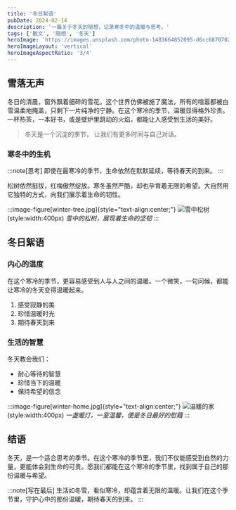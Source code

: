 ```yaml
---
title: '冬日絮语'
pubDate: 2024-02-14
description: '一篇关于冬天的随想，记录寒冬中的温暖与思考。'
tags: ['散文', '随想', '冬天']
heroImage: 'https://images.unsplash.com/photo-1483664852095-d6cc6870702d'
heroImageLayout: 'vertical'
heroImageAspectRatio: '3/4'
---
```


## 雪落无声

冬日的清晨，窗外飘着细碎的雪花。这个世界仿佛被施了魔法，所有的喧嚣都被白雪温柔地掩盖，只剩下一片纯净的宁静。在这个寒冷的季节，温暖显得格外珍贵。一杯热茶，一本好书，或是壁炉里跳动的火焰，都能让人感受到生活的美好。

> 冬天是一个沉淀的季节，
> 让我们有更多时间与自己对话。

### 寒冬中的生机

:::note[思考]
即使在最寒冷的季节，生命依然在默默延续，等待春天的到来。
:::

松树依然挺拔，红梅傲然绽放。寒冬虽然严酷，却也孕育着无限的希望。大自然用它独特的方式，向我们展示着生命的韧性。

:::image-figure[winter-tree.jpg]{style="text-align:center;"}
![雪中松树](https://images.unsplash.com/photo-1457269449834-928af64c684d)(style:width:400px)
*雪中的松树，展现着生命的坚韧*
:::

## 冬日絮语

### 内心的温度

在这个寒冷的季节，更容易感受到人与人之间的温暖。一个微笑，一句问候，都能让寒冷的冬天变得温暖起来。

1. 感受寂静的美
2. 珍惜温暖时光
3. 期待春天到来

### 生活的智慧

冬天教会我们：

- 耐心等待的智慧
- 珍惜当下的温暖
- 保持希望的信念

:::image-figure[winter-home.jpg]{style="text-align:center;"}
![温暖的家](https://images.unsplash.com/photo-1514539079130-25950c84af65)(style:width:400px)
*一盏暖灯，一室温馨，便是冬日最好的慰藉*
:::

## 结语

冬天，是一个适合思考的季节。在这个寒冷的季节里，我们不仅能感受到自然的力量，更能体会到生命的可贵。愿我们都能在这个寒冷的季节里，找到属于自己的那份温暖与希望。

:::note[写在最后]
生活如冬雪，看似寒冷，却蕴含着无限的温暖。让我们在这个季节里，守护心中的那份温暖，期待春天的到来。
:::
